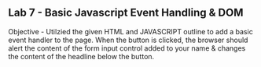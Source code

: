 Lab 7 - Basic Javascript Event Handling & DOM
-------------------------------------------------
Objective - Utilzied the given HTML and JAVASCRIPT outline to add a basic event handler to the page. When the button is clicked, the browser should alert the content of the form input control added to your name & changes the content of the headline below the button. 